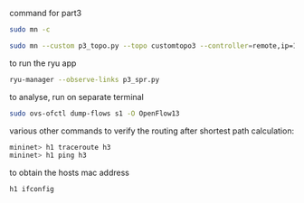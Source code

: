 command for part3
```bash
sudo mn -c

sudo mn --custom p3_topo.py --topo customtopo3 --controller=remote,ip=127.0.0.1,port=6633 --switch ovsk,protocols=OpenFlow13
```

to run the ryu app
```bash
ryu-manager --observe-links p3_spr.py
```
to analyse, run on separate terminal 
```bash
sudo ovs-ofctl dump-flows s1 -O OpenFlow13
```
various other commands to verify the routing after shortest path calculation:
```bash
mininet> h1 traceroute h3
mininet> h1 ping h3
```
to obtain the hosts mac address
```bash
h1 ifconfig
```